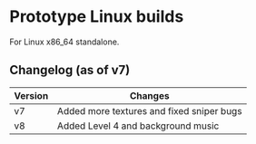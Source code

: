 # Prototype Linux builds

For Linux x86_64 standalone.

## Changelog (as of v7)

Version | Changes
------- | -------
v7 | Added more textures and fixed sniper bugs
v8 | Added Level 4 and background music
